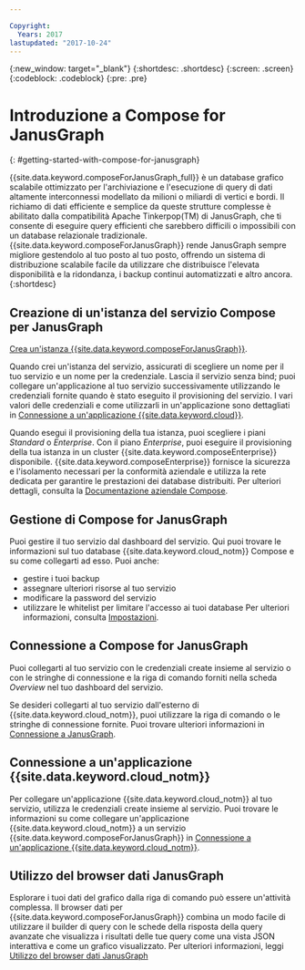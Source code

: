 ```yaml
---

Copyright:
  Years: 2017
lastupdated: "2017-10-24"
---
```


{:new_window: target="_blank"}
{:shortdesc: .shortdesc}
{:screen: .screen}
{:codeblock: .codeblock}
{:pre: .pre}

# Introduzione a Compose for JanusGraph
{: #getting-started-with-compose-for-janusgraph}

{{site.data.keyword.composeForJanusGraph_full}} è un database grafico scalabile ottimizzato per l'archiviazione e l'esecuzione di query di dati altamente interconnessi modellato da milioni o miliardi di vertici e bordi. Il richiamo di dati efficiente e semplice da queste strutture complesse è abilitato dalla compatibilità Apache Tinkerpop(TM) di JanusGraph, che ti consente di eseguire query efficienti che sarebbero difficili o impossibili con un database relazionale tradizionale. {{site.data.keyword.composeForJanusGraph}} rende JanusGraph sempre migliore gestendolo al tuo posto al tuo posto, offrendo un sistema di distribuzione scalabile facile da utilizzare che distribuisce l'elevata disponibilità e la ridondanza, i backup continui automatizzati e altro ancora.
{:shortdesc}

## Creazione di un'istanza del servizio Compose per JanusGraph

[Crea un'istanza {{site.data.keyword.composeForJanusGraph}}](https://console.bluemix.net/catalog/services/compose-for-janusgraph/).

Quando crei un'istanza del servizio, assicurati di scegliere un nome per il tuo servizio e un nome per la credenziale. Lascia il servizio senza bind; puoi collegare un'applicazione al tuo servizio successivamente utilizzando le credenziali fornite quando è stato eseguito il provisioning del servizio. I vari valori delle credenziali e come utilizzarli in un'applicazione sono dettagliati in [Connessione a un'applicazione {{site.data.keyword.cloud}}](./connecting-bluemix-app.html).

Quando esegui il provisioning della tua istanza, puoi scegliere i piani *Standard* o *Enterprise*. Con il piano *Enterprise*, puoi eseguire il provisioning della tua istanza in un cluster {{site.data.keyword.composeEnterprise}} disponibile. {{site.data.keyword.composeEnterprise}} fornisce la sicurezza e l'isolamento necessari per la conformità aziendale e utilizza la rete dedicata per garantire le prestazioni dei database distribuiti. Per ulteriori dettagli, consulta la [Documentazione aziendale Compose](../ComposeEnterprise/index.html).

## Gestione di Compose for JanusGraph

Puoi gestire il tuo servizio dal dashboard del servizio. Qui puoi trovare le informazioni sul tuo database {{site.data.keyword.cloud_notm}} Compose e su come collegarti ad esso. Puoi anche:
- gestire i tuoi backup
- assegnare ulteriori risorse al tuo servizio
- modificare la password del servizio
- utilizzare le whitelist per limitare l'accesso ai tuoi database 
Per ulteriori informazioni, consulta [Impostazioni](./dashboard-settings.html).

## Connessione a Compose for JanusGraph

Puoi collegarti al tuo servizio con le credenziali create insieme al servizio o con le stringhe di connessione e la riga di comando forniti nella scheda *Overview* nel tuo dashboard del servizio. 

Se desideri collegarti al tuo servizio dall'esterno di {{site.data.keyword.cloud_notm}}, puoi utilizzare la riga di comando o le stringhe di connessione fornite. Puoi trovare ulteriori informazioni in [Connessione a JanusGraph](./connecting-external.html).

## Connessione a un'applicazione {{site.data.keyword.cloud_notm}}

Per collegare un'applicazione {{site.data.keyword.cloud_notm}} al tuo servizio, utilizza le credenziali create insieme al servizio. Puoi trovare le informazioni su come collegare un'applicazione {{site.data.keyword.cloud_notm}} a un servizio {{site.data.keyword.composeForJanusGraph}} in [Connessione a un'applicazione {{site.data.keyword.cloud_notm}}](./connecting-bluemix-app.html).

## Utilizzo del browser dati JanusGraph 

Esplorare i tuoi dati del grafico dalla riga di comando può essere un'attività complessa. Il browser dati per {{site.data.keyword.composeForJanusGraph}} combina un modo facile di utilizzare il builder di query con le schede della risposta della query avanzate che visualizza i risultati delle tue query come una vista JSON interattiva e come un grafico visualizzato. Per ulteriori informazioni, leggi [Utilizzo del browser dati JanusGraph](./data-browser.html)
